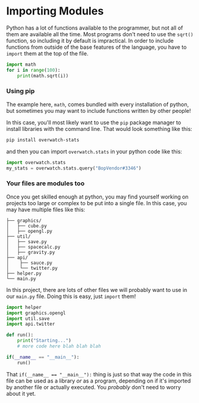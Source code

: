 # Importing Modules

Python has a lot of functions available to the programmer, but not all of them are available all the time. Most programs don't need to use the `sqrt()` function, so including it by default is impractical.
In order to include functions from outside of the base features of the language, you have to `import` them at the top of the file.
```python
import math
for i in range(100):
	print(math.sqrt(i))
```
### Using pip
The example here, `math`, comes bundled with every installation of python, but sometimes you may want to include functions written by other people!

In this case, you'll most likely want to use the `pip` package manager to install libraries with the command line. That would look something like this:
```bash
pip install overwatch-stats
```
and then you can import `overwatch.stats` in your python code like this:
```python
import overwatch.stats
my_stats = overwatch.stats.query("BopVendor#3346")
```

### Your files are modules too
Once you get skilled enough at python, you may find yourself working on projects too large or complex to be put into a single file. In this case, you may have multiple files like this:
```
├── graphics/
│   ├── cube.py
│   ├── opengl.py
├── util/
│   ├── save.py
│   ├── spacecalc.py
│   ├── gravity.py
├── api/
│    ├── sauce.py
│    └── twitter.py
├── helper.py
└── main.py
```
In this project, there are lots of other files we will probably want to use in our `main.py` file. Doing this is easy, just `import` them!

```python
import helper
import graphics.opengl
import util.save
import api.twitter

def run():
	print("Starting...")
	# more code here blah blah blah

if(__name__ == "__main__"):
	run()
```
That `if(__name__ == "__main__"):` thing is just so that way the code in this file can be used as a library *or* as a program, depending on if it's imported by another file or actually executed. You *probably* don't need to worry about it yet.
